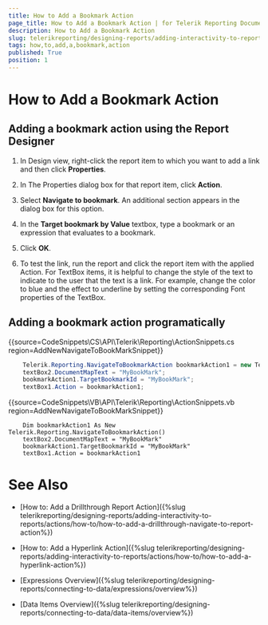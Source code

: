 ```yaml
---
title: How to Add a Bookmark Action
page_title: How to Add a Bookmark Action | for Telerik Reporting Documentation
description: How to Add a Bookmark Action
slug: telerikreporting/designing-reports/adding-interactivity-to-reports/actions/how-to/how-to-add-a-bookmark-action
tags: how,to,add,a,bookmark,action
published: True
position: 1
---
```


# How to Add a Bookmark Action

## Adding a bookmark action using the Report Designer

1. In Design view, right-click the report item to which you want to add a link and then click __Properties__.

1. In The Properties dialog box for that report item, click __Action__.

1. Select __Navigate to bookmark__. An additional section appears in the dialog box for this option.

1. In the __Target bookmark by Value__  textbox, type a bookmark or an expression that 
	evaluates to a bookmark.

1. Click __OK__.  

1. To test the link, run the report and click the report item with the applied Action. For TextBox items, it is
	helpful to change the style of the text to indicate to the user that the text is a link. For example, 
	change the color to blue and the effect to underline by setting the corresponding Font properties of the TextBox.

## Adding a bookmark action programatically

{{source=CodeSnippets\CS\API\Telerik\Reporting\ActionSnippets.cs region=AddNewNavigateToBookMarkSnippet}}
````C#
	Telerik.Reporting.NavigateToBookmarkAction bookmarkAction1 = new Telerik.Reporting.NavigateToBookmarkAction();
	textBox2.DocumentMapText = "MyBookMark";
	bookmarkAction1.TargetBookmarkId = "MyBookMark";
	textBox1.Action = bookmarkAction1;
````
{{source=CodeSnippets\VB\API\Telerik\Reporting\ActionSnippets.vb region=AddNewNavigateToBookMarkSnippet}}
````VB
	Dim bookmarkAction1 As New Telerik.Reporting.NavigateToBookmarkAction()
	textBox2.DocumentMapText = "MyBookMark"
	bookmarkAction1.TargetBookmarkId = "MyBookMark"
	textBox1.Action = bookmarkAction1
````

# See Also

 * [How to: Add a Drillthrough Report Action]({%slug telerikreporting/designing-reports/adding-interactivity-to-reports/actions/how-to/how-to-add-a-drillthrough-navigate-to-report-action%})

 * [How to: Add a Hyperlink Action]({%slug telerikreporting/designing-reports/adding-interactivity-to-reports/actions/how-to/how-to-add-a-hyperlink-action%})
 
 * [Expressions Overview]({%slug telerikreporting/designing-reports/connecting-to-data/expressions/overview%})
 
 * [Data Items Overview]({%slug telerikreporting/designing-reports/connecting-to-data/data-items/overview%})